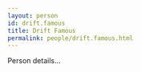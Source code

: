 ```yaml
---
layout: person
id: drift.famous
title: Drift Famous
permalink: people/drift.famous.html
---
```


Person details...